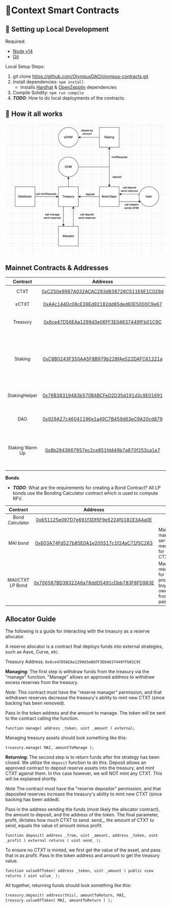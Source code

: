 # 🦦Context Smart Contracts

## 🔧 Setting up Local Development

Required:

- [Node v14](https://nodejs.org/download/release/latest-v14.x/)
- [Git](https://git-scm.com/downloads)

Local Setup Steps:

1. git clone https://github.com/OlympusDAO/olympus-contracts.git
1. Install dependencies: `npm install`
   - Installs [Hardhat](https://hardhat.org/getting-started/) & [OpenZepplin](https://docs.openzeppelin.com/contracts/4.x/) dependencies
1. Compile Solidity: `npm run compile`
1. **_TODO_**: How to do local deployments of the contracts.

## 🤨 How it all works

![High Level Contract Interactions](./docs/box-diagram.png)

## Mainnet Contracts & Addresses

|    Contract     |                                                         Addresss                                                          | Notes                                                                     |
| :-------------: | :-----------------------------------------------------------------------------------------------------------------------: | ------------------------------------------------------------------------- |
|      CTXT       | [0xC250e9987A032ACAC293d838726C511E6E1C029d](https://polygonscan.com/address/0xC250e9987A032ACAC293d838726C511E6E1C029d)  | Main Token Contract                                                       |
|      sCTXT      | [0xAAc144Dc08cE39Ed92182dd85ded60E5000C9e67](https://polygonscan.com/address/0xAAc144Dc08cE39Ed92182dd85ded60E5000C9e67)  | Staked Clam                                                               |
|    Treasury     | [0x8ce47D56EAa1299d3e06FF3E04637449fFb01C9C](https://polygonscan.com/address/0x8ce47D56EAa1299d3e06FF3E04637449fFb01C9C)  | Context Treasury holds all the assets                                     |
|     Staking     | [0xC8B0243F350AA5F8B979b228fAe522DAFC61221a](https://polygonscan.com/address/0xC8B0243F350AA5F8B979b228fAe522DAFC61221a/) | Main Staking contract responsible for calling rebases every 28800 seconds |
|  StakingHelper  | [0x76B38319483b570B4BCFeD2D35d191d3c9E01691](https://polygonscan.com/address/0x76B38319483b570B4BCFeD2D35d191d3c9E01691)  | Helper Contract to Stake with 0 warmup                                    |
|       DAO       | [0x929A27c46041196e1a49C7B459d63eC9A20cd879](https://polygonscan.com/address/0x929A27c46041196e1a49C7B459d63eC9A20cd879)  | Storage Wallet for DAO under MS                                           |
| Staking Warm Up | [0x8b2943667957ec2ce851fd449b7a870f253ca1e7](https://polygonscan.com/address/0x8b2943667957ec2ce851fd449b7a870f253ca1e7)  | Instructs the Staking contract when a user can claim sCTXT                |

**Bonds**

- **_TODO_**: What are the requirements for creating a Bond Contract?
  All LP bonds use the Bonding Calculator contract which is used to compute RFV.

|     Contract     |                                                         Addresss                                                         | Notes                                                                             |
| :--------------: | :----------------------------------------------------------------------------------------------------------------------: | --------------------------------------------------------------------------------- |
| Bond Calculator  | [0x651125e097D7e691f3Df5F9e5224f0181E3A4a0E](https://polygonscan.com/address/0x651125e097D7e691f3Df5F9e5224f0181E3A4a0E) |                                                                                   |
|     MAI bond     | [0x603A74Fd527b85E0A1e205517c1f24aC71f5C263](https://polygonscan.com/address/0x603A74Fd527b85E0A1e205517c1f24aC71f5C263) | Main bond managing serve mechanics for CTXT/MAI                                   |
| MAI/CTXT LP Bond | [0x706587BD39322A6a78ddD5491cDbb783F8FD983E](https://polygonscan.com/address/0x706587BD39322A6a78ddD5491cDbb783F8FD983E) | Manages mechhanism for thhe protocol to buy back its own liquidity from the pair. |

## Allocator Guide

The following is a guide for interacting with the treasury as a reserve allocator.

A reserve allocator is a contract that deploys funds into external strategies, such as Aave, Curve, etc.

Treasury Address: `0x8ce47D56EAa1299d3e06FF3E04637449fFb01C9C`

**Managing**:
The first step is withdraw funds from the treasury via the "manage" function. "Manage" allows an approved address to withdraw excess reserves from the treasury.

_Note_: This contract must have the "reserve manager" permission, and that withdrawn reserves decrease the treasury's ability to mint new CTXT (since backing has been removed).

Pass in the token address and the amount to manage. The token will be sent to the contract calling the function.

```
function manage( address _token, uint _amount ) external;
```

Managing treasury assets should look something like this:

```
treasury.manage( MAI, amountToManage );
```

**Returning**:
The second step is to return funds after the strategy has been closed.
We utilize the `deposit` function to do this. Deposit allows an approved contract to deposit reserve assets into the treasury, and mint CTXT against them. In this case however, we will NOT mint any CTXT. This will be explained shortly.

_Note_ The contract must have the "reserve depositor" permission, and that deposited reserves increase the treasury's ability to mint new CTXT (since backing has been added).

Pass in the address sending the funds (most likely the allocator contract), the amount to deposit, and the address of the token. The final parameter, profit, dictates how much CTXT to send. send\_, the amount of CTXT to send, equals the value of amount minus profit.

```
function deposit( address _from, uint _amount, address _token, uint _profit ) external returns ( uint send_ );
```

To ensure no CTXT is minted, we first get the value of the asset, and pass that in as profit.
Pass in the token address and amount to get the treasury value.

```
function valueOfToken( address _token, uint _amount ) public view returns ( uint value_ );
```

All together, returning funds should look something like this:

```
treasury.deposit( address(this), amountToReturn, MAI, treasury.valueOfToken( MAI, amountToReturn ) );
```
